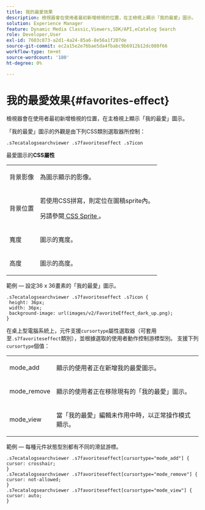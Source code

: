 ```yaml
---
title: 我的最愛效果
description: 檢視器會在使用者最初新增檢視的位置，在主檢視上顯示「我的最愛」圖示。
solution: Experience Manager
feature: Dynamic Media Classic,Viewers,SDK/API,eCatalog Search
role: Developer,User
exl-id: 7603c873-a2d1-4a24-85a6-8e56a1f207de
source-git-commit: ec2a15e2e76bae5da4fbabc9b6912b12dc080f66
workflow-type: tm+mt
source-wordcount: '180'
ht-degree: 0%

---
```


# 我的最愛效果{#favorites-effect}

檢視器會在使用者最初新增檢視的位置，在主檢視上顯示「我的最愛」圖示。

<!--<a id="section_061E550C1C1D4DB2BD663A898895B38C"></a>-->

「我的最愛」圖示的外觀是由下列CSS類別選取器所控制：

```
.s7ecatalogsearchviewer .s7favoriteseffect .s7icon
```

最愛圖示的&#x200B;**CSS屬性**

<table id="table_C48C56E696304C9BAFEE71BA9EA9A174"> 
 <tbody> 
  <tr> 
   <td colname="col1"> <p> <span class="codeph">背景影像</span> </p> </td> 
   <td colname="col2"> <p> 為圖示顯示的影像。 </p> </td> 
  </tr> 
  <tr> 
   <td colname="col1"> <p> <span class="codeph">背景位置</span> </p> </td> 
   <td colname="col2"> <p> 若使用CSS拼寫，則定位在圖稿sprite內。 </p> <p>另請參閱<a href="../../../c-html5-s7-aem-asset-viewers/c-html5-ecatsearch-viewer-about/c-html5-ecatsearch-viewer-customizingviewer/c-html5-ecatsearch-viewer-customizingviewer.md#section-9d570f95eb2443aca74c1b02f6e89aff" format="dita" scope="local"> CSS Sprite </a>。 </p> </td> 
  </tr> 
  <tr> 
   <td colname="col1"> <p> <span class="codeph">寬度</span> </p> </td> 
   <td colname="col2"> <p>圖示的寬度。 </p> </td> 
  </tr> 
  <tr> 
   <td colname="col1"> <p> <span class="codeph">高度</span> </p> </td> 
   <td colname="col2"> <p>圖示的高度。 </p> </td> 
  </tr> 
 </tbody> 
</table>

範例 — 設定36 x 36畫素的「我的最愛」圖示。

```
.s7ecatalogsearchviewer .s7favoriteseffect .s7icon { 
 height: 36px; 
 width: 36px;  
 background-image: url(images/v2/FavoriteEffect_dark_up.png); 
}
```

在桌上型電腦系統上，元件支援`cursortype`屬性選取器（可套用至`.s7favoriteseffect`類別），並根據選取的使用者動作控制游標型別。 支援下列`cursortype`個值：

<table id="table_71F8F333909247E4ACFEBDE3A1370EAB"> 
 <tbody> 
  <tr> 
   <td colname="col1"> <p> <span class="codeph"> mode_add </span> </p> </td> 
   <td colname="col2"> <p>顯示的使用者正在新增我的最愛圖示。 </p> </td> 
  </tr> 
  <tr> 
   <td colname="col1"> <p> <span class="codeph"> mode_remove </span> </p> </td> 
   <td colname="col2"> <p>顯示的使用者正在移除現有的「我的最愛」圖示。 </p> </td> 
  </tr> 
  <tr> 
   <td colname="col1"> <p> <span class="codeph"> mode_view </span> </p> </td> 
   <td colname="col2"> <p>當「我的最愛」編輯未作用中時，以正常操作模式顯示。 </p> </td> 
  </tr> 
 </tbody> 
</table>

範例 — 每種元件狀態型別都有不同的滑鼠游標。

```
.s7ecatalogsearchviewer .s7favoriteseffect[cursortype="mode_add"] { 
cursor: crosshair; 
} 
.s7ecatalogsearchviewer .s7favoriteseffect[cursortype="mode_remove"] { 
cursor: not-allowed; 
} 
.s7ecatalogsearchviewer .s7favoriteseffect[cursortype="mode_view"] { 
cursor: auto; 
}
```

